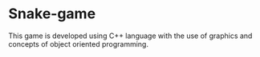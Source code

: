 # Snake-game
This game is developed using C++ language with the use of graphics and concepts of object oriented programming.
